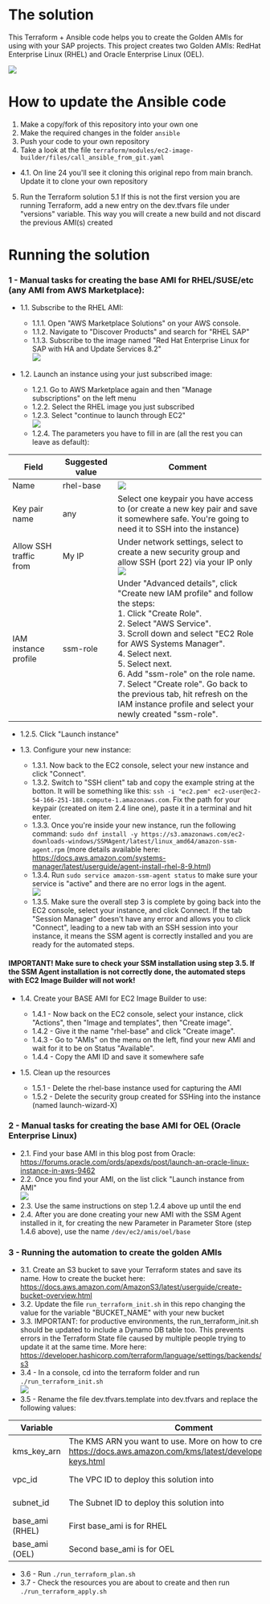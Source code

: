 # The solution

This Terraform + Ansible code helps you to create the Golden AMIs for using with your SAP projects. This project creates two Golden AMIs: RedHat Enterprise Linux (RHEL) and Oracle Enterprise Linux (OEL).

![](diagrams/solution.png)

# How to update the Ansible code

1. Make a copy/fork of this repository into your own one
2. Make the required changes in the folder ```ansible```
3. Push your code to your own repository
4. Take a look at the file ```terraform/modules/ec2-image-builder/files/call_ansible_from_git.yaml```
- 4.1. On line 24 you'll see it cloning this original repo from main branch. Update it to clone your own repository
5. Run the Terraform solution
5.1 If this is not the first version you are running Terraform, add a new entry on the dev.tfvars file under "versions" variable. This way you will create a new build and not discard the previous AMI(s) created

# Running the solution

### 1 - Manual tasks for creating the base AMI for RHEL/SUSE/etc (any AMI from AWS Marketplace):

- 1.1. Subscribe to the RHEL AMI:
  - 1.1.1. Open "AWS Marketplace Solutions" on your AWS console.
  - 1.1.2. Navigate to "Discover Products" and search for "RHEL SAP"
  - 1.1.3. Subscribe to the image named "Red Hat Enterprise Linux for SAP with HA and Update Services 8.2" <br> ![](readme_images/marketplace-1.png)

- 1.2. Launch an instance using your just subscribed image:
  - 1.2.1. Go to AWS Marketplace again and then "Manage subscriptions" on the left menu
  - 1.2.2. Select the RHEL image you just subscribed
  - 1.2.3. Select "continue to launch through EC2" <br> ![](readme_images/launch-1.png)
  - 1.2.4. The parameters you have to fill in are (all the rest you can leave as default):

| Field | Suggested value | Comment |
| -- | -- | -- |
| Name | rhel-base | ![](readme_images/launch-2.png) |
| Key pair name | any | Select one keypair you have access to (or create a new key pair and save it somewhere safe. You're going to need it to SSH into the instance) |
| Allow SSH traffic from | My IP | Under network settings, select to create a new security group and allow SSH (port 22) via your IP only <br> ![](readme_images/launch-3.png) |
| IAM instance profile | ssm-role | Under "Advanced details", click "Create new IAM profile" and follow the steps: <br>1. Click "Create Role". <br>2. Select "AWS Service". <br>3. Scroll down and select "EC2 Role for AWS Systems Manager". <br>4. Select next. <br>5. Select next. <br>6. Add "ssm-role" on the role name. <br>7. Select "Create role". Go back to the previous tab, hit refresh on the IAM instance profile and select your newly created "ssm-role".

  - 1.2.5. Click "Launch instance"

- 1.3. Configure your new instance:
  - 1.3.1. Now back to the EC2 console, select your new instance and click "Connect".
  - 1.3.2. Switch to "SSH client" tab and copy the example string at the botton. It will be something like this: ```ssh -i "ec2.pem" ec2-user@ec2-54-166-251-188.compute-1.amazonaws.com```. Fix the path for your keypair (created on item 2.4 line one), paste it in a terminal and hit enter.
  - 1.3.3. Once you're inside your new instance, run the following command: ```sudo dnf install -y https://s3.amazonaws.com/ec2-downloads-windows/SSMAgent/latest/linux_amd64/amazon-ssm-agent.rpm``` (more details available here: https://docs.aws.amazon.com/systems-manager/latest/userguide/agent-install-rhel-8-9.html)
  - 1.3.4. Run ```sudo service amazon-ssm-agent status``` to make sure your service is "active" and there are no error logs in the agent. <br> ![](readme_images/configure-1.png)
  - 1.3.5. Make sure the overall step 3 is complete by going back into the EC2 console, select your instance, and click Connect. If the tab "Session Manager" doesn't have any error and allows you to click "Connect", leading to a new tab with an SSH session into your instance, it means the SSM agent is correctly installed and you are ready for the automated steps.

#### IMPORTANT! Make sure to check your SSM installation using step 3.5. If the SSM Agent installation is not correctly done, the automated steps with EC2 Image Builder will not work!

- 1.4. Create your BASE AMI for EC2 Image Builder to use:
  - 1.4.1 - Now back on the EC2 console, select your instance, click "Actions", then "Image and templates", then "Create image".
  - 1.4.2 - Give it the name "rhel-base" and click "Create image".
  - 1.4.3 - Go to "AMIs" on the menu on the left, find your new AMI and wait for it to be on Status "Available".
  - 1.4.4 - Copy the AMI ID and save it somewhere safe

- 1.5. Clean up the resources
  - 1.5.1 - Delete the rhel-base instance used for capturing the AMI
  - 1.5.2 - Delete the security group created for SSHing into the instance (named launch-wizard-X)

### 2 - Manual tasks for creating the base AMI for OEL (Oracle Enterprise Linux)

- 2.1. Find your base AMI in this blog post from Oracle: https://forums.oracle.com/ords/apexds/post/launch-an-oracle-linux-instance-in-aws-9462
- 2.2. Once you find your AMI, on the list click "Launch instance from AMI" <br> ![](readme_images/launch-4.png)
- 2.3. Use the same instructions on step 1.2.4 above up until the end
- 2.4. After you are done creating your new AMI with the SSM Agent installed in it, for creating the new Parameter in Parameter Store (step 1.4.6 above), use the name ```/dev/ec2/amis/oel/base```

### 3 - Running the automation to create the golden AMIs

- 3.1. Create an S3 bucket to save your Terraform states and save its name. How to create the bucket here: https://docs.aws.amazon.com/AmazonS3/latest/userguide/create-bucket-overview.html
- 3.2. Update the file ```run_terraform_init.sh``` in this repo changing the value for the variable "BUCKET_NAME" with your new bucket
- 3.3. IMPORTANT: for productive environments, the run_terraform_init.sh should be updated to include a Dynamo DB table too. This prevents errors in the Terraform State file caused by multiple people trying to update it at the same time. More here: https://developer.hashicorp.com/terraform/language/settings/backends/s3
- 3.4 - In a console, cd into the terraform folder and run ```./run_terraform_init.sh``` <br> ![](readme_images/terraform-1.png)
- 3.5 - Rename the file dev.tfvars.template into dev.tfvars and replace the following values:

| Variable | Comment | Sample value |
| -- | -- | -- |
| kms_key_arn | The KMS ARN you want to use. More on how to create keys: https://docs.aws.amazon.com/kms/latest/developerguide/create-keys.html | KMS ARN |
| vpc_id | The VPC ID to deploy this solution into | vpc-136fg512a80503b82 | 
| subnet_id | The Subnet ID to deploy this solution into | subnet-9efcd1og8f764b86f | 
| base_ami (RHEL) | First base_ami is for RHEL | ami-01453fg90e53509e3 | 
| base_ami (OEL) | Second base_ami is for OEL | ami-01453fg90e53509e3 | 

- 3.6 - Run ```./run_terraform_plan.sh```
- 3.7 - Check the resources you are about to create and then run ```./run_terraform_apply.sh```